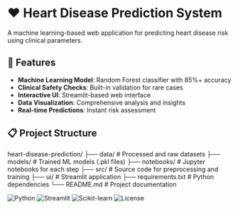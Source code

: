 # ❤️ Heart Disease Prediction System

A machine learning-based web application for predicting heart disease risk using clinical parameters.

## 🚀 Features

- **Machine Learning Model**: Random Forest classifier with 85%+ accuracy
- **Clinical Safety Checks**: Built-in validation for rare cases
- **Interactive UI**: Streamlit-based web interface
- **Data Visualization**: Comprehensive analysis and insights
- **Real-time Predictions**: Instant risk assessment

## 📋 Project Structure
heart-disease-prediction/
├── data/ # Processed and raw datasets
├── models/ # Trained ML models (.pkl files)
├── notebooks/ # Jupyter notebooks for each step
├── src/ # Source code for preprocessing and training
├── ui/ # Streamlit application
├── requirements.txt # Python dependencies
└── README.md # Project documentation

![Python](https://img.shields.io/badge/python-3.8%2B-blue)
![Streamlit](https://img.shields.io/badge/streamlit-1.28.0-red)
![Scikit-learn](https://img.shields.io/badge/scikit--learn-1.3.0-orange)
![License](https://img.shields.io/badge/license-MIT-green)
